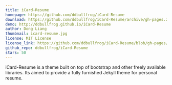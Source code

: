```yaml
---
title: iCard-Resume
homepage: https://github.com/ddbullfrog/iCard-Resume
download: https://github.com/ddbullfrog/iCard-Resume/archive/gh-pages.zip
demo: http://ddbullfrog.github.io/iCard-Resume
author: Dong Liang
thumbnail: icard-resume.jpg
license: MIT License
license_link: https://github.com/ddbullfrog/iCard-Resume/blob/gh-pages/LICENSE.md
github_repo: ddbullfrog/iCard-Resume
stars: 50
---
```


iCard-Resume is a theme built on top of bootstrap and other freely
available libraries. Its aimed to provide a fully furnished Jekyll
theme for personal resume.
